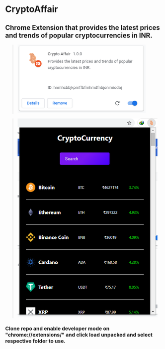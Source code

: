 # CryptoAffair
## Chrome Extension that provides the latest prices and trends of popular cryptocurrencies in INR.
>![alt text](https://github.com/JayGoyal96/CryptoAffair/blob/main/extension.PNG?raw=true)

>![alt text](https://github.com/JayGoyal96/CryptoAffair/blob/main/extension2.PNG?raw=true)

### Clone repo and enable developer mode on "chrome://extensions/" and click load unpacked and select respective folder to use.
